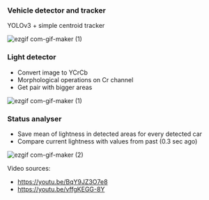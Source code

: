 
### Vehicle detector and tracker

YOLOv3 + simple centroid tracker

![ezgif com-gif-maker (1)](https://user-images.githubusercontent.com/27694775/111885964-f2d7bc80-89db-11eb-954c-e72c6fb6a7c0.gif)

### Light detector
+ Convert image to YCrCb
+ Morphological operations on Cr channel
+ Get pair with bigger areas 

![ezgif com-gif-maker (1)](https://user-images.githubusercontent.com/27694775/111885671-5103a000-89da-11eb-80ad-e6875c2ac145.gif)

### Status analyser
+ Save mean of lightness in detected areas for every detected car
+ Compare current lightness with values from past (0.3 sec ago)

![ezgif com-gif-maker (2)](https://user-images.githubusercontent.com/27694775/111886169-43034e80-89dd-11eb-9a47-1411c00a485f.gif)

Video sources:
+ https://youtu.be/BqY9JZ3O7e8
+ https://youtu.be/vffgKEGG-8Y
